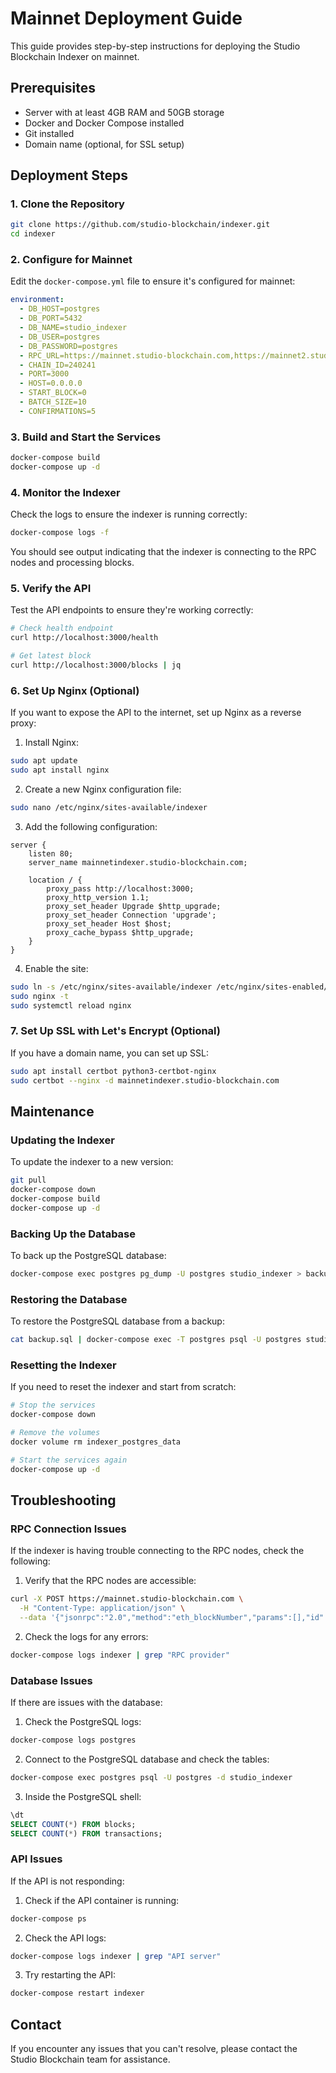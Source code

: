 # Mainnet Deployment Guide

This guide provides step-by-step instructions for deploying the Studio Blockchain Indexer on mainnet.

## Prerequisites

- Server with at least 4GB RAM and 50GB storage
- Docker and Docker Compose installed
- Git installed
- Domain name (optional, for SSL setup)

## Deployment Steps

### 1. Clone the Repository

```bash
git clone https://github.com/studio-blockchain/indexer.git
cd indexer
```

### 2. Configure for Mainnet

Edit the `docker-compose.yml` file to ensure it's configured for mainnet:

```yaml
environment:
  - DB_HOST=postgres
  - DB_PORT=5432
  - DB_NAME=studio_indexer
  - DB_USER=postgres
  - DB_PASSWORD=postgres
  - RPC_URL=https://mainnet.studio-blockchain.com,https://mainnet2.studio-blockchain.com,https://mainnet3.studio-blockchain.com,https://mainnet.studio-scan.com,https://mainnet2.studio-scan.com
  - CHAIN_ID=240241
  - PORT=3000
  - HOST=0.0.0.0
  - START_BLOCK=0
  - BATCH_SIZE=10
  - CONFIRMATIONS=5
```

### 3. Build and Start the Services

```bash
docker-compose build
docker-compose up -d
```

### 4. Monitor the Indexer

Check the logs to ensure the indexer is running correctly:

```bash
docker-compose logs -f
```

You should see output indicating that the indexer is connecting to the RPC nodes and processing blocks.

### 5. Verify the API

Test the API endpoints to ensure they're working correctly:

```bash
# Check health endpoint
curl http://localhost:3000/health

# Get latest block
curl http://localhost:3000/blocks | jq
```

### 6. Set Up Nginx (Optional)

If you want to expose the API to the internet, set up Nginx as a reverse proxy:

1. Install Nginx:
```bash
sudo apt update
sudo apt install nginx
```

2. Create a new Nginx configuration file:
```bash
sudo nano /etc/nginx/sites-available/indexer
```

3. Add the following configuration:
```nginx
server {
    listen 80;
    server_name mainnetindexer.studio-blockchain.com;

    location / {
        proxy_pass http://localhost:3000;
        proxy_http_version 1.1;
        proxy_set_header Upgrade $http_upgrade;
        proxy_set_header Connection 'upgrade';
        proxy_set_header Host $host;
        proxy_cache_bypass $http_upgrade;
    }
}
```

4. Enable the site:
```bash
sudo ln -s /etc/nginx/sites-available/indexer /etc/nginx/sites-enabled/
sudo nginx -t
sudo systemctl reload nginx
```

### 7. Set Up SSL with Let's Encrypt (Optional)

If you have a domain name, you can set up SSL:

```bash
sudo apt install certbot python3-certbot-nginx
sudo certbot --nginx -d mainnetindexer.studio-blockchain.com
```

## Maintenance

### Updating the Indexer

To update the indexer to a new version:

```bash
git pull
docker-compose down
docker-compose build
docker-compose up -d
```

### Backing Up the Database

To back up the PostgreSQL database:

```bash
docker-compose exec postgres pg_dump -U postgres studio_indexer > backup.sql
```

### Restoring the Database

To restore the PostgreSQL database from a backup:

```bash
cat backup.sql | docker-compose exec -T postgres psql -U postgres studio_indexer
```

### Resetting the Indexer

If you need to reset the indexer and start from scratch:

```bash
# Stop the services
docker-compose down

# Remove the volumes
docker volume rm indexer_postgres_data

# Start the services again
docker-compose up -d
```

## Troubleshooting

### RPC Connection Issues

If the indexer is having trouble connecting to the RPC nodes, check the following:

1. Verify that the RPC nodes are accessible:
```bash
curl -X POST https://mainnet.studio-blockchain.com \
  -H "Content-Type: application/json" \
  --data '{"jsonrpc":"2.0","method":"eth_blockNumber","params":[],"id":1}'
```

2. Check the logs for any errors:
```bash
docker-compose logs indexer | grep "RPC provider"
```

### Database Issues

If there are issues with the database:

1. Check the PostgreSQL logs:
```bash
docker-compose logs postgres
```

2. Connect to the PostgreSQL database and check the tables:
```bash
docker-compose exec postgres psql -U postgres -d studio_indexer
```

3. Inside the PostgreSQL shell:
```sql
\dt
SELECT COUNT(*) FROM blocks;
SELECT COUNT(*) FROM transactions;
```

### API Issues

If the API is not responding:

1. Check if the API container is running:
```bash
docker-compose ps
```

2. Check the API logs:
```bash
docker-compose logs indexer | grep "API server"
```

3. Try restarting the API:
```bash
docker-compose restart indexer
```

## Contact

If you encounter any issues that you can't resolve, please contact the Studio Blockchain team for assistance.
